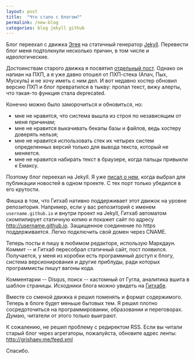 ```yaml
---
layout: post
title:  "Что стало с блогом?"
permalink: /new-blog
categories: blog jekyll github
---
```


Блог переехал с движка [Эгея](http://blogengine.ru/) на статичный
генератор [Jekyll](https://jekyllrb.com/). Перевести блог меня
подтолкнули несколько причин, в том числе и идеологические.

Достоинствам старого движка я посвятил [отдельный пост](/e2). Однако
он напиан на ПХП, а я уже давно отошел от ПХП-стека (Апач, Пых,
Мускуль) и не хочу иметь с ним дел. И вот недавно хостер обновил
версию ПХП и блог превратился в тыкву: пропал текст, вижу алерты, что
такая-то функция стала deprecated.

Конечно можно было заморочиться и обновиться, но:

- мне не нравится, что система вышла из строя по независящим от меня
  причинам;
- мне не нравится выкачивать бекапы базы и файлов, ведь хостеру
  доверять нельзя;
- мне не нравится использовать стек их четырех систем определенных
  версий только для вывода текста, который не меняется.
- мне не нравится набирать текст в браузере, когда пальцы привыкли к
  Емаксу.

Поэтому блог переехал на Jekyll. Я уже [писал о нем](/jekyll), когда
выбрал для публикации новостей в одном проекте. С тех порт только
убедился в его крутости.

Фишка в том, что Гитхаб нативно поддерживает этот движок на уровне
репозитория. Например, если у вас репозиторий с именем
`username.github.io` и внутри проект на Jekyll, Гитхаб автоматом
скомпилирует статичную копию и покажет сайт по адресу
http://username.github.io. Защищенное соединение по https
поддерживается. Легко подключить свой домен через CNAME.

Теперь посты я пишу в любимом редакторе, использую Маркдаун. Коммит --
и Гитхаб пересобрал статичный сайт, пост появился. Получается, у меня
из коробки есть программный доступ к блогу, система версионирования и
другие приблуды, ради которых программисты пишут вагоны кода.

Комментарии -- Disqus, поиск -- кастомный от Гугла, аналитика вшита в
шаблон страницы. Исходники блога можно увидеть на
[Гитхабе](https://github.com/igrishaev/igrishaev.github.io).

Вместе со сменой движка я решил поменять и формат содержимого. Теперь
в блоге будет меньше бытовых тем. Я решил плотно сосредоточиться на
программировании, образовании и переговорах. Думаю, читатели от этого
только выиграют.

К сожалению, не решил проблему с редиректом RSS. Если вы читали старый
блог через агрегаторы, пожалуйста, обновите адрес ленты:
http://grishaev.me/feed.xml

Спасибо.
